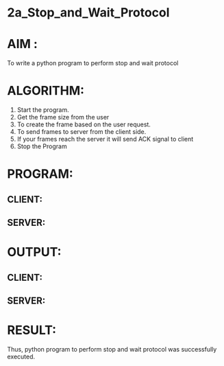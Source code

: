 # 2a_Stop_and_Wait_Protocol
# AIM :
To write a python program to perform stop and wait protocol
# ALGORITHM:
1. Start the program.
2. Get the frame size from the user
3. To create the frame based on the user request.
4. To send frames to server from the client side.
5. If your frames reach the server it will send ACK signal to client
6. Stop the Program
# PROGRAM:
## CLIENT:
## SERVER:
# OUTPUT:
## CLIENT:
## SERVER:
# RESULT:
Thus, python program to perform stop and wait protocol was successfully executed.
